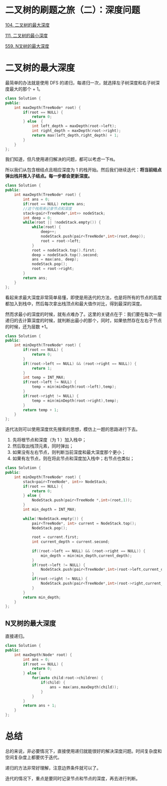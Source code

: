 # 二叉树的刷题之旅（二）：深度问题

[104. 二叉树的最大深度](https://leetcode-cn.com/problems/maximum-depth-of-binary-tree/)     

[111. 二叉树的最小深度](https://leetcode-cn.com/problems/minimum-depth-of-binary-tree/)     

[559. N叉树的最大深度](https://leetcode-cn.com/problems/maximum-depth-of-n-ary-tree/)     

# 二叉树的最大深度
最简单的办法就是使用 DFS 的递归，每递归一次，就选择左子树深度和右子树深度最大的那个 + 1。
```C++
class Solution {
public:
    int maxDepth(TreeNode* root) {
        if(root == NULL) {
            return 0;
        } else  {
            int left_depth = maxDepth(root->left);
            int right_depth = maxDepth(root->right);
            return max(left_depth,right_depth) + 1;
        }
    }
};
```

我们知道，但凡使用递归解决的问题，都可以考虑一下`栈`。

所以我们从包含根结点且相应深度为 1 的栈开始。然后我们继续迭代：**将当前结点弹出栈并推入子结点。每一步都会更新深度。**

```C++
class Solution {
public:
    int maxDepth(TreeNode* root) {
        int ans = 0;
        if(root == NULL) return ans;
        //这个栈用来记录节点和深度
        stack<pair<TreeNode*,int>> nodeStack;
        int deep = 0;
        while(root || !nodeStack.empty()) {
            while(root) {
                deep++;
                nodeStack.push(pair<TreeNode*,int>(root,deep));
                root = root->left;
            }
            root = nodeStack.top().first;
            deep = nodeStack.top().second;
            ans = max(ans, deep);
            nodeStack.pop();
            root = root->right;
        }
        return ans;
    }
};

```
看起来求最大深度非常简单易懂，即使是用迭代的方法，也是将所有的节点的高度都加入到栈中，然后每次拿出栈顶点和最大值作对比，得到最深的深度。

然而求最小的深度的时候，就有点难办了。这里的关键点在于：我们要在每次一层递归的去计算深度的时候，就判断出最小的那个，同时，如果依然存在左右子节点的时候，还为层数 +1。

```C++
class Solution {
public:
    int minDepth(TreeNode* root) {
        if(root == NULL) {
            return 0;
        }
        if((root->left == NULL) && (root->right == NULL)) {
            return 1;
        }
        int temp = INT_MAX;
        if(root->left != NULL) {
            temp = min(minDepth(root->left),temp);
        }
        if(root->right != NULL) {
            temp = min(minDepth(root->right),temp);
        }
        return temp + 1;
    }
};
```

迭代法则可以使用深度优先搜索的思想，模仿上一题的思路进行下去。

1. 先将根节点和深度（为 1 ）加入栈中；
2. 然后取出栈顶元素，同时弹出；
3. 如果没有左右节点，则判断当前深度和最大深度那个更小；
4. 如果有左节点，则在将此节点和深度加入栈中；右节点也类似；

```C++
class Solution {
public:
    int minDepth(TreeNode* root) {
        stack<pair<TreeNode*, int>> NodeStack;
        if(root == NULL) {
            return 0;
        } else {
            NodeStack.push(pair<TreeNode *,int>(root,1));
        }
        int min_depth = INT_MAX;
        
        while(!NodeStack.empty()) {
            pair<TreeNode*, int> current = NodeStack.top();
            NodeStack.pop();
            
            root = current.first;
            int current_depth = current.second;
            
            if((root->left == NULL) && (root->right == NULL)) {
                min_depth = min(min_depth,current_depth);
            }
            if(root->left != NULL) {
                NodeStack.push(pair<TreeNode*,int>(root->left,current_depth + 1));
            }
            if(root->right != NULL) {
                NodeStack.push(pair<TreeNode*,int>(root->right,current_depth + 1));
            }
        }
        return min_depth;
    }
};
```



## N叉树的最大深度
直接递归。
```C++
class Solution {
public:
    int maxDepth(Node* root) {
        int ans = 0;
        if(root == NULL) {
            return 0;
        } else {
            for(auto child:root->children) {
                if(child) {
                    ans = max(ans,maxDepth(child));
                }
            }
        }
        return ans + 1;
    }
};
```

# 总结
总的来说，非必要情况下，直接使用递归就能很好的解决深度问题。时间复杂度和空间复杂度上都要优于迭代。

递归的方法非常好理解，注意边界条件就可以了。

迭代的情况下，重点是要同时记录节点和节点的深度，再去进行判断。
